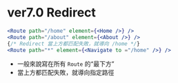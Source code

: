 # ver7.0 Redirect
```jsx
<Route path="/home" element={<Home />} />
<Route path="/about" element={<About />} />
{/* Redirect 當上方都匹配失敗，就導向 /home */}
<Route path="*" element={<Navigate to ="/home" />} />
```
- 一般來說寫在所有 `Route` 的“最下方”
- 當上方都匹配失敗，就導向指定路徑